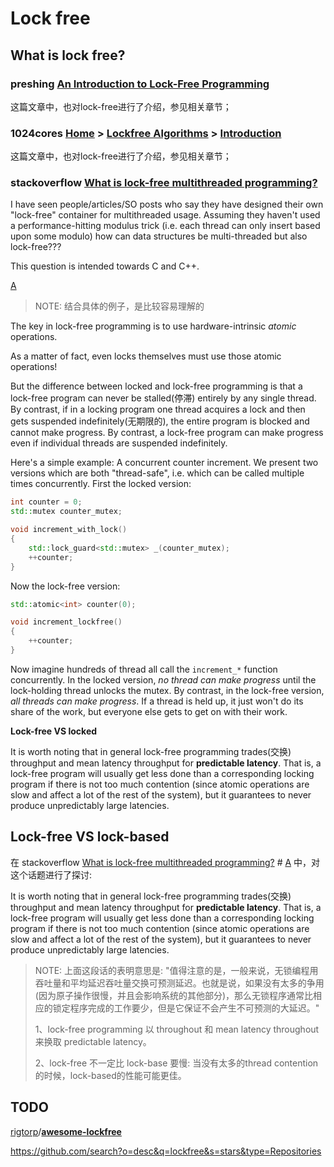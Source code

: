 # Lock free

## What is lock free?

### preshing [An Introduction to Lock-Free Programming](https://preshing.com/20120612/an-introduction-to-lock-free-programming/)

这篇文章中，也对lock-free进行了介绍，参见相关章节；

### 1024cores [Home](http://www.1024cores.net/home)‎ > ‎[Lockfree Algorithms](http://www.1024cores.net/home/lock-free-algorithms)‎ > ‎[Introduction](http://www.1024cores.net/home/lock-free-algorithms/introduction)

这篇文章中，也对lock-free进行了介绍，参见相关章节；

### stackoverflow [What is lock-free multithreaded programming?](https://stackoverflow.com/questions/14011849/what-is-lock-free-multithreaded-programming)

I have seen people/articles/SO posts who say they have designed their own "lock-free" container for multithreaded usage. Assuming they haven't used a performance-hitting modulus trick (i.e. each thread can only insert based upon some modulo) how can data structures be multi-threaded but also lock-free???

This question is intended towards C and C++.

[A](https://stackoverflow.com/a/14011948)

> NOTE: 结合具体的例子，是比较容易理解的

The key in lock-free programming is to use hardware-intrinsic *atomic* operations.

As a matter of fact, even locks themselves must use those atomic operations!

But the difference between locked and lock-free programming is that a lock-free program can never be stalled(停滞) entirely by any single thread. By contrast, if in a locking program one thread acquires a lock and then gets suspended indefinitely(无期限的), the entire program is blocked and cannot make progress. By contrast, a lock-free program can make progress even if individual threads are suspended indefinitely.

Here's a simple example: A concurrent counter increment. We present two versions which are both "thread-safe", i.e. which can be called multiple times concurrently. First the locked version:

```c++
int counter = 0;
std::mutex counter_mutex;

void increment_with_lock()
{
    std::lock_guard<std::mutex> _(counter_mutex);
    ++counter;
}
```

Now the lock-free version:

```c++
std::atomic<int> counter(0);

void increment_lockfree()
{
    ++counter;
}
```

Now imagine hundreds of thread all call the `increment_*` function concurrently. In the locked version, *no thread can make progress* until the lock-holding thread unlocks the mutex. By contrast, in the lock-free version, *all threads can make progress*. If a thread is held up, it just won't do its share of the work, but everyone else gets to get on with their work.

**Lock-free VS locked**

It is worth noting that in general lock-free programming trades(交换) throughput and mean latency throughput for **predictable latency**. That is, a lock-free program will usually get less done than a corresponding locking program if there is not too much contention (since atomic operations are slow and affect a lot of the rest of the system), but it guarantees to never produce unpredictably large latencies.







## Lock-free VS lock-based

在 stackoverflow [What is lock-free multithreaded programming?](https://stackoverflow.com/questions/14011849/what-is-lock-free-multithreaded-programming) # [A](https://stackoverflow.com/a/14011948) 中，对这个话题进行了探讨: 

It is worth noting that in general lock-free programming trades(交换) throughput and mean latency throughput for **predictable latency**. That is, a lock-free program will usually get less done than a corresponding locking program if there is not too much contention (since atomic operations are slow and affect a lot of the rest of the system), but it guarantees to never produce unpredictably large latencies.

> NOTE: 上面这段话的表明意思是: "值得注意的是，一般来说，无锁编程用吞吐量和平均延迟吞吐量交换可预测延迟。也就是说，如果没有太多的争用(因为原子操作很慢，并且会影响系统的其他部分)，那么无锁程序通常比相应的锁定程序完成的工作要少，但是它保证不会产生不可预测的大延迟。"
>
> 1、lock-free programming 以 throughout 和 mean latency throughout 来换取 predictable latency。
>
> 2、lock-free 不一定比 lock-base 要慢: 当没有太多的thread contention的时候，lock-based的性能可能更佳。

## TODO

[rigtorp](https://github.com/rigtorp)/**[awesome-lockfree](https://github.com/rigtorp/awesome-lockfree)**



https://github.com/search?o=desc&q=lockfree&s=stars&type=Repositories

